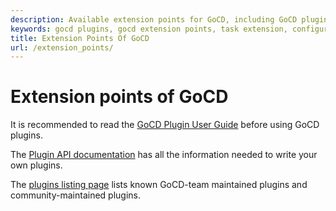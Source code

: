 ```yaml
---
description: Available extension points for GoCD, including GoCD plugin user guide.
keywords: gocd plugins, gocd extension points, task extension, configuration repository, elastic agent, scm, yum
title: Extension Points Of GoCD
url: /extension_points/
---
```


# Extension points of GoCD

It is recommended to read the [GoCD Plugin User Guide](plugin_user_guide.html) before using GoCD plugins.

The [Plugin API documentation](https://plugin-api.gocd.org/current/) has all the information needed to write your own plugins.

The [plugins listing page](https://www.gocd.org/community/plugins.html) lists known GoCD-team maintained plugins and community-maintained plugins.
